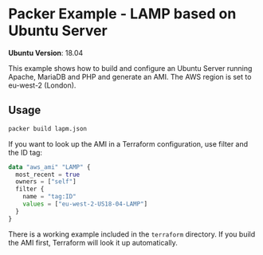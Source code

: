 # Packer Example - LAMP based on Ubuntu Server

**Ubuntu Version**: 18.04

This example shows how to build and configure an Ubuntu Server running Apache, MariaDB and PHP and generate an AMI. The AWS region is set to eu-west-2 (London).

## Usage

```bash
packer build lapm.json
```

If you want to look up the AMI in a Terraform configuration, use filter and the ID tag:

``` terraform
data "aws_ami" "LAMP" {
  most_recent = true
  owners = ["self"]
  filter {
    name = "tag:ID"
    values = ["eu-west-2-US18-04-LAMP"]
  }
}
```

There is a working example included in the `terraform` directory. If you build the AMI first, Terraform will look it up automatically.
